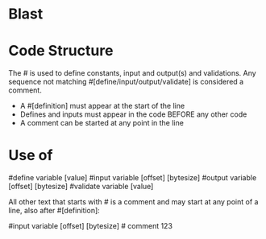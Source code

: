 # Blast


# Code Structure

The # is used to define constants, input and output(s) and validations. Any sequence not matching #[define/input/output/validate] is considered a comment. 

- A #[definition] must appear at the start of the line 
- Defines and inputs must appear in the code BEFORE any other code 
- A comment can be started at any point in the line

# Use of #

#define   variable  [value]
#input    variable  [offset] [bytesize]
#output   variable  [offset] [bytesize]
#validate variable  [value] 

All other text that starts with # is a comment and may start at any point of a line, also after #[definition]:

#input    variable  [offset] [bytesize]    # comment 123

